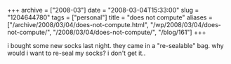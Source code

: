 +++
archive = ["2008-03"]
date = "2008-03-04T15:33:00"
slug = "1204644780"
tags = ["personal"]
title = "does not compute"
aliases = ["/archive/2008/03/04/does-not-compute.html", "/wp/2008/03/04/does-not-compute/", "/2008/03/04/does-not-compute/", "/blog/161"]
+++

i bought some new socks last night. they came in a "re-sealable" bag. why
would i want to re-seal my socks? i don't get it..

